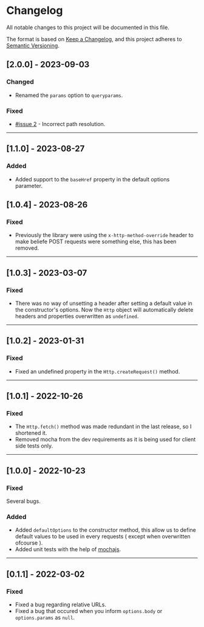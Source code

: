 # Changelog

All notable changes to this project will be documented in this file.

The format is based on [Keep a Changelog](https://keepachangelog.com/en/1.0.0/),
and this project adheres to [Semantic Versioning](https://semver.org/spec/v2.0.0.html).

## [2.0.0] - 2023-09-03

### Changed
- Renamed the `params` option to `queryparams`.

### Fixed
- [#issue 2](https://github.com/adinan-cenci/http/issues/2) - Incorrect path resolution.

---


## [1.1.0] - 2023-08-27

### Added

- Added support to the `baseHref` property in the default options parameter.



## [1.0.4] - 2023-08-26

### Fixed

- Previously the library were using the `x-http-method-override` header to make beliefe POST requests 
  were something else, this has been removed.

---

## [1.0.3] - 2023-03-07

### Fixed

- There was no way of unsetting a header after setting a default value in the constructor's options.
  Now the `Http` object will automatically delete headers and properties overwritten as `undefined`.

---

## [1.0.2] - 2023-01-31

### Fixed

- Fixed an undefined property in the `Http.createRequest()` method.

---

## [1.0.1] - 2022-10-26

### Fixed

- The `Http.fetch()` method was made redundant in the last release, so I shortened it.
- Removed mocha from the dev requirements as it is being used for client side tests only.

---

## [1.0.0] - 2022-10-23

### Fixed

Several bugs.

### Added

- Added `defaultOptions` to the constructor method, this allow us to define default values
  to be used in every requests ( except when overwritten ofcourse ).
- Added unit tests with the help of [mochajs](https://mochajs.org/).

---

## [0.1.1] - 2022-03-02

### Fixed

- Fixed a bug regarding relative URLs.
- Fixed a bug that occured when you inform `options.body` or `options.params` as `null`.